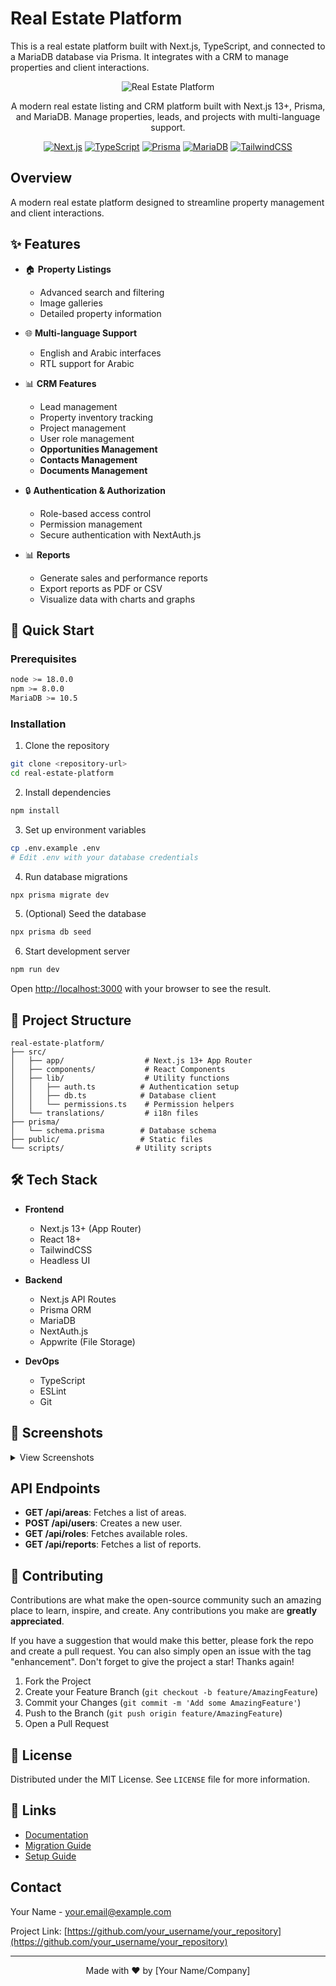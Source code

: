 # Real Estate Platform

This is a real estate platform built with Next.js, TypeScript, and connected to a MariaDB database via Prisma. It integrates with a CRM to manage properties and client interactions.

<div align="center">

![Real Estate Platform](https://img.shields.io/badge/🏢_Real_Estate-Platform-blue)

A modern real estate listing and CRM platform built with Next.js 13+, Prisma, and MariaDB. Manage properties, leads, and projects with multi-language support.

[![Next.js](https://img.shields.io/badge/Next.js-13+-000000?logo=next.js)](https://nextjs.org/)
[![TypeScript](https://img.shields.io/badge/TypeScript-5.0+-007ACC?logo=typescript)](https://www.typescriptlang.org/)
[![Prisma](https://img.shields.io/badge/Prisma-5.0+-2D3748?logo=prisma)](https://www.prisma.io/)
[![MariaDB](https://img.shields.io/badge/MariaDB-10.5+-003545?logo=mariadb)](https://mariadb.org/)
[![TailwindCSS](https://img.shields.io/badge/TailwindCSS-3.0+-38B2AC?logo=tailwind-css)](https://tailwindcss.com/)

</div>

## Overview

A modern real estate platform designed to streamline property management and client interactions.

## ✨ Features

- 🏠 **Property Listings**
  - Advanced search and filtering
  - Image galleries
  - Detailed property information

- 🌐 **Multi-language Support**
  - English and Arabic interfaces
  - RTL support for Arabic

- 📊 **CRM Features**
  - Lead management
  - Property inventory tracking
  - Project management
  - User role management
  - **Opportunities Management**
  - **Contacts Management**
  - **Documents Management**

- 🔒 **Authentication & Authorization**
  - Role-based access control
  - Permission management
  - Secure authentication with NextAuth.js

- 📊 **Reports**
  - Generate sales and performance reports
  - Export reports as PDF or CSV
  - Visualize data with charts and graphs

## 🚀 Quick Start

### Prerequisites

```bash
node >= 18.0.0
npm >= 8.0.0
MariaDB >= 10.5
```

### Installation

1. Clone the repository
```bash
git clone <repository-url>
cd real-estate-platform
```

2. Install dependencies
```bash
npm install
```

3. Set up environment variables
```bash
cp .env.example .env
# Edit .env with your database credentials
```

4. Run database migrations
```bash
npx prisma migrate dev
```

5. (Optional) Seed the database
```bash
npx prisma db seed
```

6. Start development server
```bash
npm run dev
```

Open [http://localhost:3000](http://localhost:3000) with your browser to see the result.

## 📁 Project Structure

```
real-estate-platform/
├── src/
│   ├── app/                  # Next.js 13+ App Router
│   ├── components/           # React Components
│   ├── lib/                  # Utility functions
│   │   ├── auth.ts          # Authentication setup
│   │   ├── db.ts            # Database client
│   │   └── permissions.ts    # Permission helpers
│   └── translations/         # i18n files
├── prisma/
│   └── schema.prisma        # Database schema
├── public/                  # Static files
└── scripts/                # Utility scripts
```

## 🛠️ Tech Stack

- **Frontend**
  - Next.js 13+ (App Router)
  - React 18+
  - TailwindCSS
  - Headless UI

- **Backend**
  - Next.js API Routes
  - Prisma ORM
  - MariaDB
  - NextAuth.js
  - Appwrite (File Storage)

- **DevOps**
  - TypeScript
  - ESLint
  - Git

## 📸 Screenshots

<details>
<summary>View Screenshots</summary>

### Dashboard
[Screenshot placeholder]

### Property Management
[Screenshot placeholder]

### Lead Management
[Screenshot placeholder]

</details>

## API Endpoints

- **GET /api/areas**: Fetches a list of areas.
- **POST /api/users**: Creates a new user.
- **GET /api/roles**: Fetches available roles.
- **GET /api/reports**: Fetches a list of reports.

## 🤝 Contributing

Contributions are what make the open-source community such an amazing place to learn, inspire, and create. Any contributions you make are **greatly appreciated**.

If you have a suggestion that would make this better, please fork the repo and create a pull request. You can also simply open an issue with the tag "enhancement".
Don't forget to give the project a star! Thanks again!

1. Fork the Project
2. Create your Feature Branch (`git checkout -b feature/AmazingFeature`)
3. Commit your Changes (`git commit -m 'Add some AmazingFeature'`)
4. Push to the Branch (`git push origin feature/AmazingFeature`)
5. Open a Pull Request

## 📝 License

Distributed under the MIT License. See `LICENSE` file for more information.

## 🔗 Links

- [Documentation](docs/README.md)
- [Migration Guide](migration-instructions.md)
- [Setup Guide](setup-guide.md)

## Contact

Your Name - your.email@example.com

Project Link: [https://github.com/your_username/your_repository](https://github.com/your_username/your_repository)

---
<div align="center">
Made with ❤️ by [Your Name/Company]
</div>
